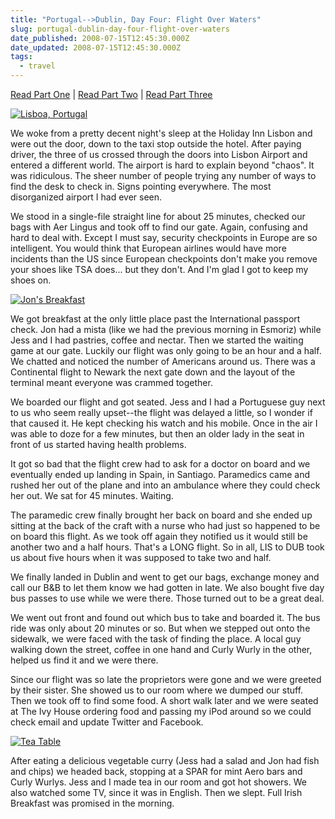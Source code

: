 ```yaml
---
title: "Portugal-->Dublin, Day Four: Flight Over Waters"
slug: portugal-dublin-day-four-flight-over-waters
date_published: 2008-07-15T12:45:30.000Z
date_updated: 2008-07-15T12:45:30.000Z
tags:
  - travel
---
```


[Read Part One](/posts/portugal-day-one/) | [Read Part Two](/posts/portugal-day-two-the-wedding/) | [Read Part Three](/posts/portugal-day-three-passport-to-lisbon/)

[![Lisboa, Portugal](http://farm4.static.flickr.com/3014/2662215753_b0ca5ca425.jpg)](http://www.flickr.com/photos/asilentthing/2662215753/)

We woke from a pretty decent night's sleep at the Holiday Inn Lisbon and were out the door, down to the taxi stop outside the hotel. After paying driver, the three of us crossed through the doors into Lisbon Airport and entered a different world. The airport is hard to explain beyond "chaos". It was ridiculous. The sheer number of people trying any number of ways to find the desk to check in. Signs pointing everywhere. The most disorganized airport I had ever seen.

We stood in a single-file straight line for about 25 minutes, checked our bags with Aer Lingus and took off to find our gate. Again, confusing and hard to deal with. Except I must say, security checkpoints in Europe are so intelligent. You would think that European airlines would have more incidents than the US since European checkpoints don't make you remove your shoes like TSA does... but they don't. And I'm glad I got to keep my shoes on.

[![Jon's Breakfast](http://farm4.static.flickr.com/3082/2662219137_2ecd13952a.jpg)](http://www.flickr.com/photos/asilentthing/2662219137/)

We got breakfast at the only little place past the International passport check. Jon had a mista (like we had the previous morning in Esmoriz) while Jess and I had pastries, coffee and nectar. Then we started the waiting game at our gate. Luckily our flight was only going to be an hour and a half. We chatted and noticed the number of Americans around us. There was a Continental flight to Newark the next gate down and the layout of the terminal meant everyone was crammed together.

We boarded our flight and got seated. Jess and I had a Portuguese guy next to us who seem really upset--the flight was delayed a little, so I wonder if that caused it. He kept checking his watch and his mobile. Once in the air I was able to doze for a few minutes, but then an older lady in the seat in front of us started having health problems.

It got so bad that the flight crew had to ask for a doctor on board and we eventually ended up landing in Spain, in Santiago. Paramedics came and rushed her out of the plane and into an ambulance where they could check her out. We sat for 45 minutes. Waiting.

The paramedic crew finally brought her back on board and she ended up sitting at the back of the craft with a nurse who had just so happened to be on board this flight. As we took off again they notified us it would still be another two and a half hours. That's a LONG flight. So in all, LIS to DUB took us about five hours when it was supposed to take two and half.

We finally landed in Dublin and went to get our bags, exchange money and call our B&B to let them know we had gotten in late. We also bought five day bus passes to use while we were there. Those turned out to be a great deal.

We went out front and found out which bus to take and boarded it. The bus ride was only about 20 minutes or so. But when we stepped out onto the sidewalk, we were faced with the task of finding the place. A local guy walking down the street, coffee in one hand and Curly Wurly in the other, helped us find it and we were there.

Since our flight was so late the proprietors were gone and we were greeted by their sister. She showed us to our room where we dumped our stuff. Then we took off to find some food. A short walk later and we were seated at The Ivy House ordering food and passing my iPod around so we could check email and update Twitter and Facebook.

[![Tea Table](http://farm4.static.flickr.com/3202/2662224283_365268137e.jpg)](http://www.flickr.com/photos/asilentthing/2662224283/)

After eating a delicious vegetable curry (Jess had a salad and Jon had fish and chips) we headed back, stopping at a SPAR for mint Aero bars and Curly Wurlys. Jess and I made tea in our room and got hot showers. We also watched some TV, since it was in English. Then we slept. Full Irish Breakfast was promised in the morning.
